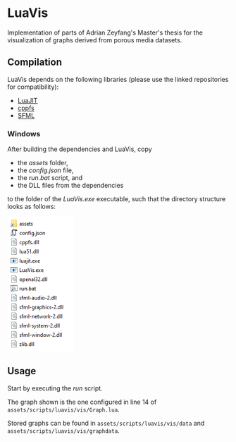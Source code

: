 # LuaVis

Implementation of parts of Adrian Zeyfang's Master's thesis for the visualization of graphs derived from porous media datasets.



## Compilation

LuaVis depends on the following libraries (please use the linked repositories for compatibility):

- [LuaJIT](https://github.com/LuaJIT/LuaJIT)
- [cppfs](https://github.com/straubar/cppfs)
- [SFML](https://github.com/Marukyu/SFML)



### Windows

After building the dependencies and LuaVis, copy

- the *assets* folder,
- the *config.json* file,
- the *run.bat* script, and
- the DLL files from the dependencies

to the folder of the *LuaVis.exe* executable, such that the directory structure looks as follows:

![](directory_structure.png)



## Usage

Start by executing the *run* script.

The graph shown is the one configured in line 14 of `assets/scripts/luavis/vis/Graph.lua`.

Stored graphs can be found in `assets/scripts/luavis/vis/data` and `assets/scripts/luavis/vis/graphdata`.
